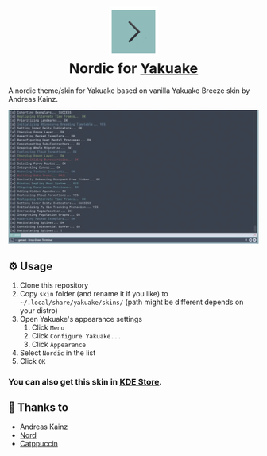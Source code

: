<h1 align="center">
    <img src="assets/icon.png" width="100" alt="Logo"/><br/>
	Nordic for <a href="https://apps.kde.org/yakuake/">Yakuake</a>
</h1>

<p>A nordic theme/skin for Yakuake based on vanilla Yakuake Breeze skin by Andreas Kainz.</p>

<p align="center">
	<img src="assets/preview.webp"/>
</p>

## ⚙️ Usage

1. Clone this repository
2. Copy `skin` folder (and rename it if you like) to `~/.local/share/yakuake/skins/` (path might be different depends on your distro)
3. Open Yakuake's appearance settings
    1. Click `Menu`
    2. Click `Configure Yakuake...`
    3. Click `Appearance`
4. Select `Nordic` in the list
5. Click `OK`

### You can also get this skin in [KDE Store](https://store.kde.org/p/2128965/).

## 💝 Thanks to

-   Andreas Kainz
-   [Nord](https://www.nordtheme.com/docs/colors-and-palettes)
-   [Catppuccin](https://github.com/catppuccin/yakuake)
